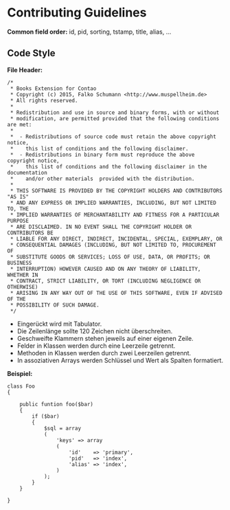 Contributing Guidelines
=======================

**Common field order:** id, pid, sorting, tstamp, title, alias, ...


Code Style
----------

**File Header:**

    /*
     * Books Extension for Contao
     * Copyright (c) 2015, Falko Schumann <http://www.muspellheim.de>
     * All rights reserved.
     *
     * Redistribution and use in source and binary forms, with or without
     * modification, are permitted provided that the following conditions are met:
     *
     *  - Redistributions of source code must retain the above copyright notice,
     *    this list of conditions and the following disclaimer.
     *  - Redistributions in binary form must reproduce the above copyright notice,
     *    this list of conditions and the following disclaimer in the documentation
     *    and/or other materials  provided with the distribution.
     *
     * THIS SOFTWARE IS PROVIDED BY THE COPYRIGHT HOLDERS AND CONTRIBUTORS "AS IS"
     * AND ANY EXPRESS OR IMPLIED WARRANTIES, INCLUDING, BUT NOT LIMITED TO, THE
     * IMPLIED WARRANTIES OF MERCHANTABILITY AND FITNESS FOR A PARTICULAR PURPOSE
     * ARE DISCLAIMED. IN NO EVENT SHALL THE COPYRIGHT HOLDER OR CONTRIBUTORS BE
     * LIABLE FOR ANY DIRECT, INDIRECT, INCIDENTAL, SPECIAL, EXEMPLARY, OR
     * CONSEQUENTIAL DAMAGES (INCLUDING, BUT NOT LIMITED TO, PROCUREMENT OF
     * SUBSTITUTE GOODS OR SERVICES; LOSS OF USE, DATA, OR PROFITS; OR BUSINESS
     * INTERRUPTION) HOWEVER CAUSED AND ON ANY THEORY OF LIABILITY, WHETHER IN
     * CONTRACT, STRICT LIABILITY, OR TORT (INCLUDING NEGLIGENCE OR OTHERWISE)
     * ARISING IN ANY WAY OUT OF THE USE OF THIS SOFTWARE, EVEN IF ADVISED OF THE
     * POSSIBILITY OF SUCH DAMAGE.
     */

  - Eingerückt wird mit Tabulator.
  - Die Zeilenlänge sollte 120 Zeichen nicht überschreiten.
  - Geschweifte Klammern stehen jeweils auf einer eigenen Zeile.
  - Felder in Klassen werden durch eine Leerzeile getrennt.
  - Methoden in Klassen werden durch zwei Leerzeilen getrennt.
  - In assoziativen Arrays werden Schlüssel und Wert als Spalten formatiert.

**Beispiel:**

    class Foo
    {

        public funtion foo($bar)
        {
            if ($bar)
            {
                $sql = array
                (
                    'keys' => array
                    (
                        'id'    => 'primary',
                        'pid'   => 'index',
                        'alias' => 'index',
                    )
                );
            }
        }

    }
